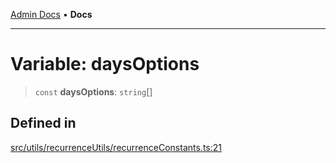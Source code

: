 [Admin Docs](/) • **Docs**

***

# Variable: daysOptions

> `const` **daysOptions**: `string`[]

## Defined in

[src/utils/recurrenceUtils/recurrenceConstants.ts:21](https://github.com/PalisadoesFoundation/talawa-admin/blob/main/src/utils/recurrenceUtils/recurrenceConstants.ts#L21)
